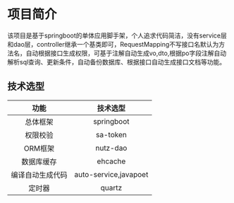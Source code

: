 # 项目简介
该项目是基于springboot的单体应用脚手架，个人追求代码简洁，没有service层和dao层，controller继承一个基类即可，RequestMapping不写接口名默认为方法名，自动根据接口生成权限，可基于注解自动生成vo,dto,根据po字段注解自动解析sql查询、更新条件，自动备份数据库、根据接口自动生成接口文档等功能。
## 技术选型
|功能|技术选型|
| :---: | :---:|
| 总体框架 | springboot |
|权限校验|sa-token|
|ORM框架|nutz-dao|
|数据库缓存|ehcache|
|编译自动生成代码|auto-service,javapoet|
|定时器|quartz|
